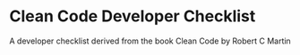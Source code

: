 # Clean Code Developer Checklist
A developer checklist derived from the book Clean Code by Robert C Martin 
